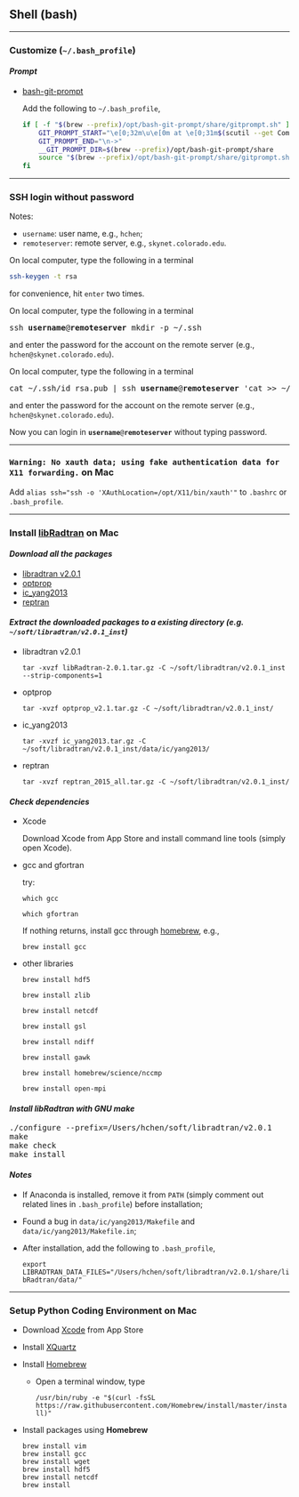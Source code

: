 ## Shell (bash)

--------

### Customize (`~/.bash_profile`)

#### *Prompt*

- [bash-git-prompt](https://github.com/magicmonty/bash-git-prompt)

  Add the following to `~/.bash_profile`,

  ```bash
  if [ -f "$(brew --prefix)/opt/bash-git-prompt/share/gitprompt.sh" ]; then
      GIT_PROMPT_START="\e[0;32m\u\e[0m at \e[0;31m$(scutil --get ComputerName)\e[0m in \e[0;34m\$PWD/\e[0m"
      GIT_PROMPT_END="\n->"
      __GIT_PROMPT_DIR=$(brew --prefix)/opt/bash-git-prompt/share
      source "$(brew --prefix)/opt/bash-git-prompt/share/gitprompt.sh"
  fi
  ```

--------

### SSH login without password

Notes:

 - `username`: user name, e.g., `hchen`;
 - `remoteserver`: remote server, e.g., `skynet.colorado.edu`.

On local computer, type the following in a terminal

```bash
ssh-keygen -t rsa
```

for convenience, hit `enter` two times.

On local computer, type the following in a terminal

<pre>
ssh <b>username</b>@<b>remoteserver</b> mkdir -p ~/.ssh
</pre>

and enter the password for the account on the remote server (e.g., `hchen@skynet.colorado.edu`).

On local computer, type the following in a terminal

<pre>
cat ~/.ssh/id_rsa.pub | ssh <b>username</b>@<b>remoteserver</b> 'cat >> ~/.ssh/authorized_keys'
</pre>

and enter the password for the account on the remote server (e.g., `hchen@skynet.colorado.edu`).

Now you can login in <code><b>username</b>@<b>remoteserver</b></code> without typing password.

---
### `Warning: No xauth data; using fake authentication data for X11 forwarding.` on Mac

Add `alias ssh="ssh -o 'XAuthLocation=/opt/X11/bin/xauth'"` to `.bashrc` or `.bash_profile`.

---

### Install [libRadtran](http://www.libradtran.org) on Mac

#### *Download all the packages*
- [libradtran v2.0.1](http://www.libradtran.org/download/libRadtran-2.0.1.tar.gz)
- [optprop](http://www.meteo.physik.uni-muenchen.de/~libradtran/lib/exe/fetch.php?media=download:optprop_v2.1.tar.gz)
- [ic_yang2013](http://www.meteo.physik.uni-muenchen.de/~libradtran/lib/exe/fetch.php?media=download:ic_yang2013.tar.gz)
- [reptran](http://www.meteo.physik.uni-muenchen.de/~libradtran/lib/exe/fetch.php?media=download:reptran_2015_all.tar.gz)

#### *Extract the downloaded packages to a existing directory (e.g. `~/soft/libradtran/v2.0.1_inst`)*

- libradtran v2.0.1

  `tar -xvzf libRadtran-2.0.1.tar.gz -C ~/soft/libradtran/v2.0.1_inst --strip-components=1`

- optprop

  `tar -xvzf optprop_v2.1.tar.gz -C ~/soft/libradtran/v2.0.1_inst/`

- ic_yang2013

  `tar -xvzf ic_yang2013.tar.gz -C ~/soft/libradtran/v2.0.1_inst/data/ic/yang2013/`

- reptran

  `tar -xvzf reptran_2015_all.tar.gz -C ~/soft/libradtran/v2.0.1_inst/`

#### *Check dependencies*

- Xcode

  Download Xcode from App Store and install command line tools (simply open Xcode).

- gcc and gfortran

  try:

  `which gcc`

  `which gfortran`

  If nothing returns, install gcc through [homebrew](https://brew.sh/), e.g.,

  `brew install gcc`

- other libraries

    `brew install hdf5`

    `brew install zlib`

    `brew install netcdf`

    `brew install gsl`

    `brew install ndiff`

    `brew install gawk`

    `brew install homebrew/science/nccmp`

    `brew install open-mpi`

#### *Install libRadtran with GNU make*

<pre>
./configure --prefix=/Users/hchen/soft/libradtran/v2.0.1
make
make check
make install
</pre>

#### *Notes*

- If Anaconda is installed, remove it from `PATH` (simply comment out related lines in `.bash_profile`) before installation;

- Found a bug in `data/ic/yang2013/Makefile` and `data/ic/yang2013/Makefile.in`;

- After installation, add the following to `.bash_profile`,

  `export LIBRADTRAN_DATA_FILES="/Users/hchen/soft/libradtran/v2.0.1/share/libRadtran/data/"`

---

### Setup Python Coding Environment on Mac

- Download [Xcode](https://itunes.apple.com/us/app/xcode/id497799835?mt=12) from App Store

- Install [XQuartz](https://www.xquartz.org/)

- Install [Homebrew](https://brew.sh/)

  - Open a terminal window, type

    `/usr/bin/ruby -e "$(curl -fsSL https://raw.githubusercontent.com/Homebrew/install/master/install)"`

- Install packages using __Homebrew__

  ```
  brew install vim
  brew install gcc
  brew install wget
  brew install hdf5
  brew install netcdf
  brew install 
  ```

